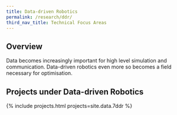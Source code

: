 ```yaml
---
title: Data-driven Robotics
permalink: /research/ddr/
third_nav_title: Technical Focus Areas
---
```

## Overview  
Data becomes increasingly important for high level simulation and communication. Data-driven robotics even more so becomes a field necessary for optimisation.

## Projects under Data-driven Robotics

{% include projects.html projects=site.data.7ddr %}